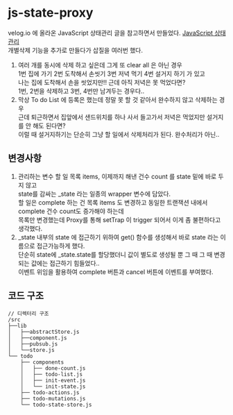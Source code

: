 # js-state-proxy
velog.io 에 올라온 JavaScript 상태관리 글을 참고하면서 만들었다. [JavaScript 상태관리](https://velog.io/@ljinsk3/JavaScript-%EC%83%81%ED%83%9C%EA%B4%80%EB%A6%AC)   
개별삭제 기능을 추가로 만들다가 삽질을 여러번 했다.

1. 여러 개를 동시에 삭제 하고 싶은데 그게 또 clear all 은 아닌 경우   
1번 집에 가기 2번 도착해서 손씻기 3번 저녁 먹기 4번 설거지 하기 가 있고   
나는 집에 도착해서 손을 씻었지만!! 근데 아직 저녁은 못 먹었다면?   
1번, 2번을 삭제하고 3번, 4번만 남겨두는 경우다..   
2. 막상 To do List 에 등록은 했는데 정말 못 할 것 같아서 완수하지 않고 삭제하는 경우   
근데 퇴근하면서 집앞에서 샌드위치를 하나 사서 들고가서 저녁은 먹었지만 설거지를 안 해도 된다면?   
이럴 때 설거지하기는 단순히 그냥 할 일에서 삭제처리가 된다. 완수처리가 아닌..

## 변경사항
1. 관리하는 변수 할 일 목록 items, 이제까지 해낸 건수 count 를 state 밑에 바로 두지 않고   
state를 감싸는 _state 라는 일종의 wrapper 변수에 담았다.   
할 일은 complete 하는 건 목록 items 도 변경하고 동일한 트랜잭션 내에서 complete 건수 count도 증가해야 하는데   
목록만 변경했는데 Proxy를 통해 setTrap 이 trigger 되어서 이게 좀 불편하다고 생각했다.
2. _state 내부의 state 에 접근하기 위하여 get() 함수를 생성해서 바로 state 라는 이름으로 접근가능하게 했다.   
단순히 state에 _state.state를 할당했더니 값이 별도로 생성될 뿐 그 때 그 때 변경되는 값에는 접근하기 힘들었다..   
이벤트 위임을 활용하여 complete 버튼과 cancel 버튼에 이벤트를 부여했다.

## 코드 구조
```
// 디렉터리 구조
/src
├──lib
│   ├──abstractStore.js
│   ├──component.js
│   ├──pubsub.js
│   └──store.js 
└── todo
    ├── components
    │   ├── done-count.js
    │   ├── todo-list.js
    │   ├── init-event.js
    │   └── init-state.js
    ├── todo-actions.js
    ├── todo-mutations.js
    └── todo-state-store.js
```
